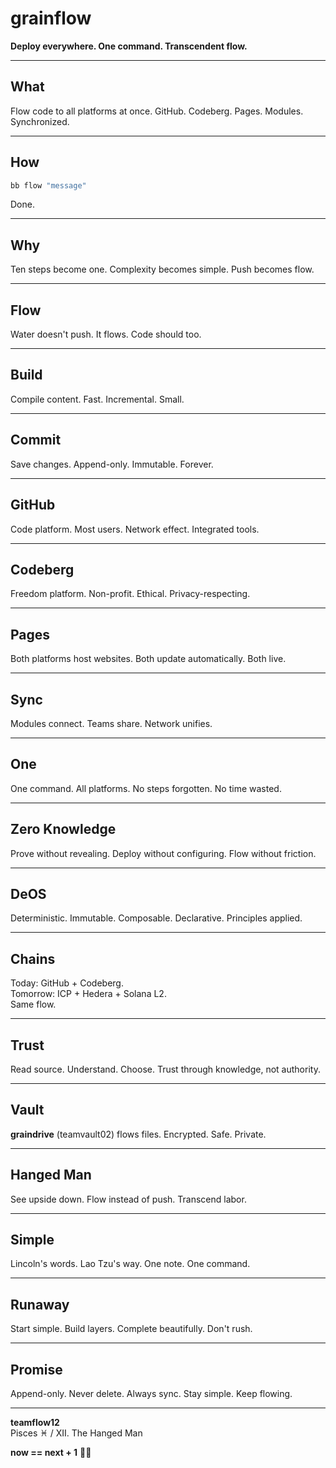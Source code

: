 # grainflow

**Deploy everywhere. One command. Transcendent flow.**

---

## What

Flow code to all platforms at once. GitHub. Codeberg. Pages. Modules. Synchronized.

---

## How

```bash
bb flow "message"
```

Done.

---

## Why

Ten steps become one. Complexity becomes simple. Push becomes flow.

---

## Flow

Water doesn't push. It flows. Code should too.

---

## Build

Compile content. Fast. Incremental. Small.

---

## Commit

Save changes. Append-only. Immutable. Forever.

---

## GitHub

Code platform. Most users. Network effect. Integrated tools.

---

## Codeberg

Freedom platform. Non-profit. Ethical. Privacy-respecting.

---

## Pages

Both platforms host websites. Both update automatically. Both live.

---

## Sync

Modules connect. Teams share. Network unifies.

---

## One

One command. All platforms. No steps forgotten. No time wasted.

---

## Zero Knowledge

Prove without revealing. Deploy without configuring. Flow without friction.

---

## DeOS

Deterministic. Immutable. Composable. Declarative. Principles applied.

---

## Chains

Today: GitHub + Codeberg.  
Tomorrow: ICP + Hedera + Solana L2.  
Same flow.

---

## Trust

Read source. Understand. Choose. Trust through knowledge, not authority.

---

## Vault

**graindrive** (teamvault02) flows files. Encrypted. Safe. Private.

---

## Hanged Man

See upside down. Flow instead of push. Transcend labor.

---

## Simple

Lincoln's words. Lao Tzu's way. One note. One command.

---

## Runaway

Start simple. Build layers. Complete beautifully. Don't rush.

---

## Promise

Append-only. Never delete. Always sync. Stay simple. Keep flowing.

---

**teamflow12**  
Pisces ♓ / XII. The Hanged Man

**now == next + 1** 🌾🌊

